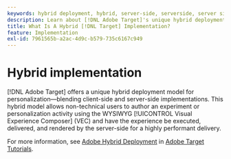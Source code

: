 ```yaml
---
keywords: hybrid deployment, hybrid, server-side, serverside, server side, client-side, clientside, client side, hybrid implementation, hybrid deployment0
description: Learn about [!DNL Adobe Target]'s unique hybrid deployment model for personalization, blending client-side and server-side implementations.
title: What Is A Hybrid [!DNL Target] Implementation?
feature: Implementation
exl-id: 7961565b-a2ac-4d9c-b579-735c6167c949
---
```

# Hybrid implementation

[!DNL Adobe Target] offers a unique hybrid deployment model for personalization—blending client-side and server-side implementations. This hybrid model allows non-technical users to author an experiment or personalization activity using the WYSIWYG [!UICONTROL Visual Experience Composer] (VEC) and have the experience be executed, delivered, and rendered by the server-side for a highly performant delivery.

For more information, see [Adobe Hybrid Deployment](https://experienceleague.adobe.com/docs/target-learn/tutorials/implementation/hybrid-deployment.html) in [Adobe Target Tutorials](https://experienceleague.adobe.com/docs/target-learn/tutorials/overview.html).
